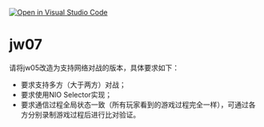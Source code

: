 [![Open in Visual Studio Code](https://classroom.github.com/assets/open-in-vscode-f059dc9a6f8d3a56e377f745f24479a46679e63a5d9fe6f495e02850cd0d8118.svg)](https://classroom.github.com/online_ide?assignment_repo_id=6266502&assignment_repo_type=AssignmentRepo)
# jw07

请将jw05改造为支持网络对战的版本，具体要求如下：
- 要求支持多方（大于两方）对战；
- 要求使用NIO Selector实现；
- 要求通信过程全局状态一致（所有玩家看到的游戏过程完全一样），可通过各方分别录制游戏过程后进行比对验证。